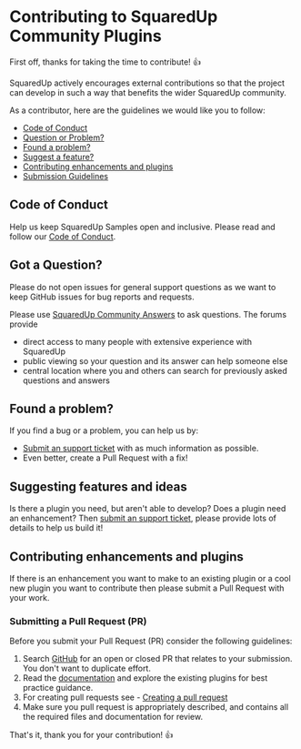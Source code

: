 # Contributing to SquaredUp Community Plugins

First off, thanks for taking the time to contribute! :+1:

SquaredUp actively encourages external contributions so that the project can develop in such a way that benefits the wider SquaredUp community.

As a contributor, here are the guidelines we would like you to follow:

* [Code of Conduct](#coc)
* [Question or Problem?](#question)
* [Found a problem?](#problem)
* [Suggest a feature?](#request)
* [Contributing enhancements and plugins](#contribute)
* [Submission Guidelines](#submit)


## <a name="coc"></a> Code of Conduct

Help us keep SquaredUp Samples open and inclusive.
Please read and follow our [Code of Conduct](CODE_OF_CONDUCT.md).

## <a name="question"></a> Got a Question?

Please do not open issues for general support questions as we want to keep GitHub issues for bug reports and requests. 

Please use [SquaredUp Community Answers](https://community.squaredup.com) to ask questions. The forums provide

* direct access to many people with extensive experience with SquaredUp
* public viewing so your question and its answer can help someone else
* central location where you and others can search for previously asked questions and answers

## <a name="problem"></a>Found a problem?
If you find a bug or a problem, you can help us by:

* [Submit an support ticket](https://docs.squaredup.com/submit-ticket) with as much information as possible.
* Even better, create a Pull Request with a fix!

## <a name="request"></a> Suggesting features and ideas
Is there a plugin you need, but aren't able to develop? Does a plugin need an enhancement? Then [submit an support ticket](https://docs.squaredup.com/submit-ticket), please provide lots of details to help us build it!

## <a name="contribute"></a>Contributing enhancements and plugins
If there is an enhancement you want to make to an existing plugin or a cool new plugin you want to contribute then please submit a Pull Request with your work.

### <a name="submit"></a> Submitting a Pull Request (PR)
Before you submit your Pull Request (PR) consider the following guidelines:

1. Search [GitHub](pulls) for an open or closed PR that relates to your submission. You don't want to duplicate effort.
2. Read the [documentation](README.md) and explore the existing plugins for best practice guidance.
3. For creating pull requests see - [Creating a pull request](https://docs.github.com/en/pull-requests/collaborating-with-pull-requests/proposing-changes-to-your-work-with-pull-requests/creating-a-pull-request)
4. Make sure you pull request is appropriately described, and contains all the required files and documentation for review.

That's it, thank you for your contribution! :+1:
